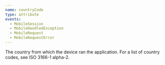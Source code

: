 ```yaml
---
name: countryCode
type: attribute
events:
  - MobileSession
  - MobileHandledException
  - MobileRequest
  - MobileRequestError
---
```


The country from which the device ran the application. For a list of country codes, see ISO 3166-1 alpha-2. 